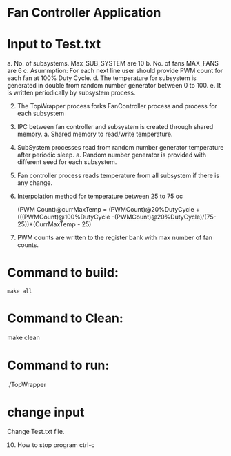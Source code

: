 
#  Fan Controller Application

# Input to Test.txt
 a. No. of subsystems. Max_SUB_SYSTEM are 10
 b. No. of fans   MAX_FANS are 6
 c. Asummption: For each next line user should provide PWM count for each fan at 100% Duty Cycle. 
 d. The temperature for subsystem is generated in double from random number generator between 0 to 100. 
 e. It is written periodically by subsystem process.  

2. The TopWrapper process forks FanController process and process for each subsystem

3. IPC between fan controller and subsystem is created through shared memory. 
  a. Shared memory to read/write temperature. 

4. SubSystem processes read from random number generator temperature after periodic sleep.
     a. Random number generator is provided with different seed for each subsystem. 

4. Fan controller process reads temperature from all subsystem if there is any change. 

5. Interpolation method  for temperature between 25 to 75 oc
  
   (PWM Count)@currMaxTemp = (PWMCount)@20%DutyCycle + (((PWMCount)@100%DutyCycle -(PWMCount)@20%DutyCycle)/(75-25))*(CurrMaxTemp - 25)

6. PWM counts are written to the register bank with max number of fan counts. 

# Command to build:

    make all

# Command to Clean:
   
   make clean

# Command to run:

  ./TopWrapper
 
 # change input
   Change Test.txt file.

10. How to stop program 
     ctrl-c
